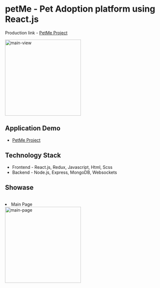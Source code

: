 # petMe - Pet Adoption platform using React.js

Production link - <a href="https://petme21.herokuapp.com/" target="_blank"> PetMe Project</a>

<img alt="main-view" src="https://res.cloudinary.com/dhorz8v6v/image/upload/v1631435411/petme%20screenshots/Screen_Shot_2021-08-08_at_15.26.49_xsrfni.png" width="250" height="250">


<h2>Application Demo</h2>
<ul>
    <li>
        <a href="https://petme21.herokuapp.com/" target="_blank"> PetMe Project</a>
    </li>
</ul>

<h2> Technology Stack </h2>
    <ul>
    <li>Frontend - React.js, Redux, Javascript, Html, Scss</li>
    <li>Backend - Node.js, Express, MongoDB, Websockets</li>
</ul>

<h2> Showase </h2>
<br>
<li>Main Page</li>
<img alt="main-page" src="https://res.cloudinary.com/dhorz8v6v/image/upload/v1631435398/petme%20screenshots/home-record_hlocsl.gif" width="250" height="250">
